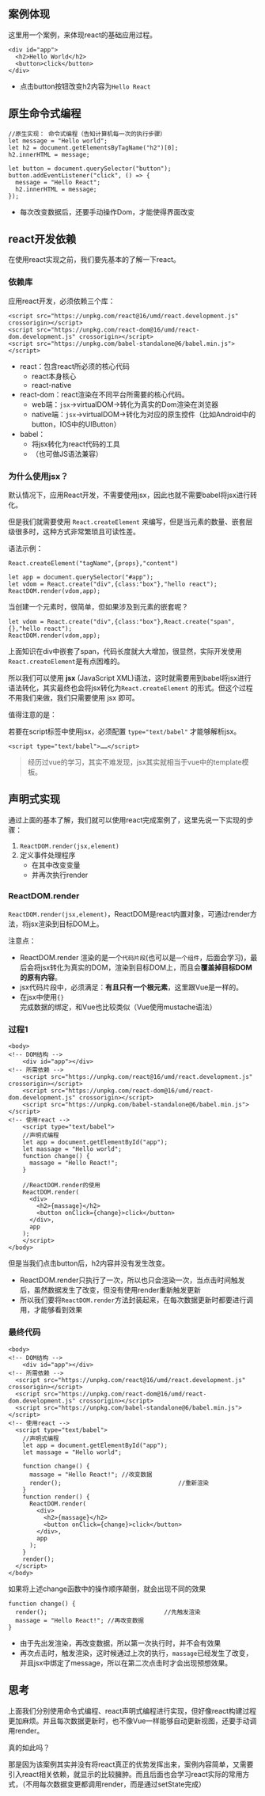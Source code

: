 ## 案例体现

这里用一个案例，来体现react的基础应用过程。

```
<div id="app">
  <h2>Hello World</h2>
  <button>click</button>
</div>
```

* 点击button按钮改变h2内容为`Hello React`

## 原生命令式编程

```
//原生实现： 命令式编程（告知计算机每一次的执行步骤）
let message = "Hello world";
let h2 = document.getElementsByTagName("h2")[0];
h2.innerHTML = message;

let button = document.querySelector("button");
button.addEventListener("click", () => {
  message = "Hello React";
  h2.innerHTML = message;
});
```

* 每次改变数据后，还要手动操作Dom，才能使得界面改变

## react开发依赖

在使用react实现之前，我们要先基本的了解一下react。

### 依赖库

应用react开发，必须依赖三个库：

```
<script src="https://unpkg.com/react@16/umd/react.development.js" crossorigin></script>
<script src="https://unpkg.com/react-dom@16/umd/react-dom.development.js" crossorigin></script>
<script src="https://unpkg.com/babel-standalone@6/babel.min.js"></script>
```

* react：包含react所必须的核心代码
  * react本身核心
  * react-native
* react-dom：react渲染在不同平台所需要的核心代码。
  * web端：`jsx`->virtualDOM->转化为真实的Dom渲染在浏览器
  * native端：`jsx`->virtualDOM->转化为对应的原生控件（比如Android中的button，IOS中的UIButton）
* babel：
  * 将jsx转化为react代码的工具
  * （也可做JS语法兼容）

### 为什么使用jsx？

默认情况下，应用React开发，不需要使用jsx，因此也就不需要babel将jsx进行转化。

但是我们就需要使用 `React.createElement` 来编写，但是当元素的数量、嵌套层级很多时，这种方式非常繁琐且可读性差。

语法示例：

`React.createElement("tagName",{props},"content")`

```
let app = document.querySelector("#app");
let vdom = React.create("div",{class:"box"},"hello react");
ReactDOM.render(vdom,app);
```

当创建一个元素时，很简单，但如果涉及到元素的嵌套呢？

```
let vdom = React.create("div",{class:"box"},React.create("span",{},"hello react");
ReactDOM.render(vdom,app);
```

上面知识在div中嵌套了span，代码长度就大大增加，很显然，实际开发使用`React.createElement`是有点困难的。

所以我们可以使用 **jsx** (JavaScript XML)语法，这时就需要用到babel将jsx进行语法转化，其实最终也会将jsx转化为`React.createElement` 的形式。但这个过程不用我们来做，我们只需要使用 jsx 即可。

值得注意的是：

若要在script标签中使用jsx，必须配置 `type="text/babel"` 才能够解析jsx。

```
<script type="text/babel">……</script>
```

>经历过vue的学习，其实不难发现，jsx其实就相当于vue中的template模板。

## 声明式实现

通过上面的基本了解，我们就可以使用react完成案例了，这里先说一下实现的步骤：

1. `ReactDOM.render(jsx,element)`
2. 定义事件处理程序
   * 在其中改变变量
   * 并再次执行render

### ReactDOM.render

`ReactDOM.render(jsx,element)`，ReactDOM是react内置对象，可通过render方法，将jsx渲染到目标DOM上。

注意点：

* ReactDOM.render 渲染的是一个`代码片段`(也可以是`一个组件`，后面会学习)，最后会将jsx转化为真实的DOM，渲染到目标DOM上，而且会**覆盖掉目标DOM的原有内容**。
* jsx代码片段中，必须满足：**有且只有一个根元素**，这里跟Vue是一样的。
* 在jsx中使用`{}`完成数据的绑定，和Vue也比较类似（Vue使用mustache语法）

### 过程1

```
<body>
<!-- DOM结构 -->
	<div id="app"></div>
<!-- 所需依赖 -->
	<script src="https://unpkg.com/react@16/umd/react.development.js" crossorigin></script>
	<script src="https://unpkg.com/react-dom@16/umd/react-dom.development.js" crossorigin></script>
	<script src="https://unpkg.com/babel-standalone@6/babel.min.js"></script>
<!-- 使用react -->
	<script type="text/babel">
    //声明式编程
    let app = document.getElementById("app");
    let massage = "Hello world";
    function change() {
      massage = "Hello React!";
    }
    
    //ReactDOM.render的使用
    ReactDOM.render(
      <div>
        <h2>{massage}</h2>
        <button onClick={change}>click</button>
      </div>,
      app
    );
	</script>
</body>
```

但是当我们点击button后，h2内容并没有发生改变。

* ReactDOM.render只执行了一次，所以也只会渲染一次，当点击时间触发后，虽然数据发生了改变，但没有使用render重新触发更新
* 所以我们要将`ReactDOM.render`方法封装起来，在每次数据更新时都要进行调用，才能够看到效果

### 最终代码

```
<body>
<!-- DOM结构 -->
	<div id="app"></div>
<!-- 所需依赖 -->
  <script src="https://unpkg.com/react@16/umd/react.development.js" crossorigin></script>
  <script src="https://unpkg.com/react-dom@16/umd/react-dom.development.js" crossorigin></script>
  <script src="https://unpkg.com/babel-standalone@6/babel.min.js"></script>
<!-- 使用react -->
  <script type="text/babel">
    //声明式编程
    let app = document.getElementById("app");
    let massage = "Hello world";
    
    function change() {
      massage = "Hello React!";	//改变数据
      render();									//重新渲染
    }
    function render() {
      ReactDOM.render(
        <div>
          <h2>{massage}</h2>
          <button onClick={change}>click</button>
        </div>,
        app
      );
    }
    render();
  </script>
</body>
```

如果将上述change函数中的操作顺序颠倒，就会出现不同的效果

```
function change() {
  render();									//先触发渲染
  massage = "Hello React!";	//再改变数据
}
```

* 由于先出发渲染，再改变数据，所以第一次执行时，并不会有效果
* 再次点击时，触发渲染，这时候通过上次的执行，`massage`已经发生了改变，并且jsx中绑定了message，所以在第二次点击时才会出现预想效果。

## 思考

​	上面我们分别使用命令式编程、react声明式编程进行实现，但好像react构建过程更加麻烦。并且每次数据更新时，也不像Vue一样能够自动更新视图，还要手动调用render。

真的如此吗？

​	那是因为该案例其实并没有将react真正的优势发挥出来，案例内容简单，又需要引入react相关依赖，就显示的比较臃肿。而且后面也会学习react实际的常用方式，（不用每次数据变更都调用render，而是通过setState完成）

